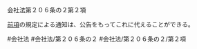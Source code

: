 会社法第２０６条の２第２項

[前項](会社法＿＿＿＿第２０６条の２第１項)の規定による通知は、公告をもってこれに代えることができる。

#会社法
#会社法/第２０６条の２
#会社法/第２０６条の２/第２項
